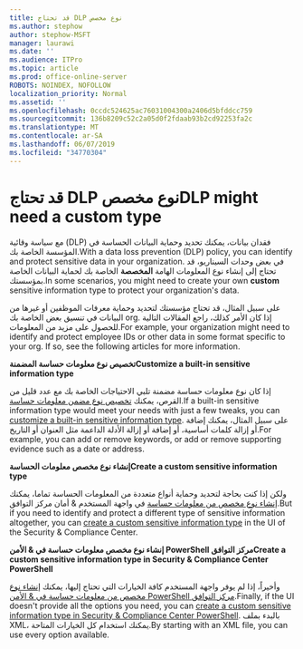 ```yaml
---
title: قد تحتاج DLP نوع مخصص
ms.author: stephow
author: stephow-MSFT
manager: laurawi
ms.date: ''
ms.audience: ITPro
ms.topic: article
ms.prod: office-online-server
ROBOTS: NOINDEX, NOFOLLOW
localization_priority: Normal
ms.assetid: ''
ms.openlocfilehash: 0ccdc524625ac76031004300a2406d5bfddcc759
ms.sourcegitcommit: 136b8209c52c2a05d0f2fdaab93b2cd92253fa2c
ms.translationtype: MT
ms.contentlocale: ar-SA
ms.lasthandoff: 06/07/2019
ms.locfileid: "34770304"
---
```

# <a name="dlp-might-need-a-custom-type"></a><span data-ttu-id="4c195-102">قد تحتاج DLP نوع مخصص</span><span class="sxs-lookup"><span data-stu-id="4c195-102">DLP might need a custom type</span></span>

<span data-ttu-id="4c195-103">مع سياسة وقائية (DLP) فقدان بيانات، يمكنك تحديد وحماية البيانات الحساسة في المؤسسة الخاصة بك.</span><span class="sxs-lookup"><span data-stu-id="4c195-103">With a data loss prevention (DLP) policy, you can identify and protect sensitive data in your organization.</span></span> <span data-ttu-id="4c195-104">في بعض وحدات السيناريو، قد تحتاج إلى إنشاء نوع المعلومات الهامة **المخصصة** الخاصة بك لحماية البيانات الخاصة بمؤسستك.</span><span class="sxs-lookup"><span data-stu-id="4c195-104">In some scenarios, you might need to create your own **custom** sensitive information type to protect your organization's data.</span></span>

<span data-ttu-id="4c195-105">على سبيل المثال، قد تحتاج مؤسستك لتحديد وحماية معرفات الموظفين أو غيرها من البيانات في تنسيق بعض الخاصة بك org. إذا كان الأمر كذلك، راجع المقالات التالية للحصول على مزيد من المعلومات.</span><span class="sxs-lookup"><span data-stu-id="4c195-105">For example, your organization might need to identify and protect employee IDs or other data in some format specific to your org. If so, see the following articles for more information.</span></span> 
  
 <span data-ttu-id="4c195-106">**تخصيص نوع معلومات حساسة المضمنة**</span><span class="sxs-lookup"><span data-stu-id="4c195-106">**Customize a built-in sensitive information type**</span></span>
  
<span data-ttu-id="4c195-107">إذا كان نوع معلومات حساسة مضمنة تلبي الاحتياجات الخاصة بك مع عدد قليل من القرص، يمكنك [تخصيص نوع مضمن معلومات حساسة](https://docs.microsoft.com/office365/securitycompliance/customize-a-built-in-sensitive-information-type).</span><span class="sxs-lookup"><span data-stu-id="4c195-107">If a built-in sensitive information type would meet your needs with just a few tweaks, you can [customize a built-in sensitive information type](https://docs.microsoft.com/office365/securitycompliance/customize-a-built-in-sensitive-information-type).</span></span> <span data-ttu-id="4c195-108">على سبيل المثال، يمكنك إضافة أو إزالة كلمات أساسية، أو إضافة أو إزالة الأدلة الداعمة مثل العنوان أو التاريخ.</span><span class="sxs-lookup"><span data-stu-id="4c195-108">For example, you can add or remove keywords, or add or remove supporting evidence such as a date or address.</span></span>
  
 <span data-ttu-id="4c195-109">**إنشاء نوع مخصص معلومات الحساسة**</span><span class="sxs-lookup"><span data-stu-id="4c195-109">**Create a custom sensitive information type**</span></span>
  
<span data-ttu-id="4c195-110">ولكن إذا كنت بحاجة لتحديد وحماية أنواع متعددة من المعلومات الحساسة تماما، يمكنك [إنشاء نوع مخصص من معلومات حساسة](https://docs.microsoft.com/office365/securitycompliance/create-a-custom-sensitive-information-type) في واجهة المستخدم & أمان مركز التوافق.</span><span class="sxs-lookup"><span data-stu-id="4c195-110">But if you need to identify and protect a different type of sensitive information altogether, you can [create a custom sensitive information type](https://docs.microsoft.com/office365/securitycompliance/create-a-custom-sensitive-information-type) in the UI of the Security & Compliance Center.</span></span> 
  
<span data-ttu-id="4c195-111">**إنشاء نوع مخصص معلومات حساسة في & الأمن PowerShell مركز التوافق**</span><span class="sxs-lookup"><span data-stu-id="4c195-111">**Create a custom sensitive information type in Security & Compliance Center PowerShell**</span></span>

<span data-ttu-id="4c195-112">وأخيراً، إذا لم يوفر واجهة المستخدم كافة الخيارات التي تحتاج إليها، يمكنك [إنشاء نوع مخصص من معلومات حساسة في & الأمن PowerShell مركز التوافق](https://docs.microsoft.com/office365/securitycompliance/create-a-custom-sensitive-information-type-in-scc-powershell).</span><span class="sxs-lookup"><span data-stu-id="4c195-112">Finally, if the UI doesn't provide all the options you need, you can [create a custom sensitive information type in Security & Compliance Center PowerShell](https://docs.microsoft.com/office365/securitycompliance/create-a-custom-sensitive-information-type-in-scc-powershell).</span></span> <span data-ttu-id="4c195-113">بالبدء بملف XML، يمكنك استخدام كل الخيارات المتاحة.</span><span class="sxs-lookup"><span data-stu-id="4c195-113">By starting with an XML file, you can use every option available.</span></span>

    
